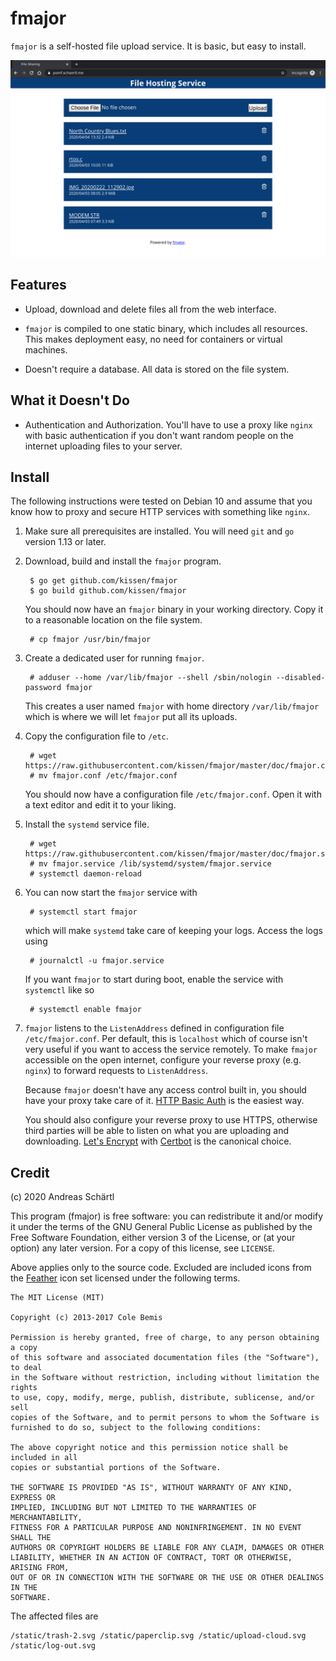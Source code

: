 # fmajor

`fmajor` is a self-hosted file upload service. It is basic, but easy
to install.

![Screenshot of fmajor running in Firefox](doc/screenshot.png)

## Features

* Upload, download and delete files all from the web interface.

* `fmajor` is compiled to one static binary, which includes all
  resources. This makes deployment easy, no need for containers
  or virtual machines.

* Doesn't require a database. All data is stored on the file system.

## What it Doesn't Do

* Authentication and Authorization. You'll have to use a proxy like
  `nginx` with basic authentication if you don't want random people on
  the internet uploading files to your server.

## Install

The following instructions were tested on Debian 10 and assume that
you know how to proxy and secure HTTP services with something like
`nginx`.

1. Make sure all prerequisites are installed. You will need `git` and
   `go` version 1.13 or later.

2. Download, build and install the `fmajor` program.

		$ go get github.com/kissen/fmajor
		$ go build github.com/kissen/fmajor

   You should now have an `fmajor` binary in your working directory.
   Copy it to a reasonable location on the file system.

		# cp fmajor /usr/bin/fmajor

3. Create a dedicated user for running `fmajor`.

		# adduser --home /var/lib/fmajor --shell /sbin/nologin --disabled-password fmajor

   This creates a user named `fmajor` with home directory `/var/lib/fmajor`
   which is where we will let `fmajor` put all its uploads.

4. Copy the configuration file to `/etc`.

		# wget https://raw.githubusercontent.com/kissen/fmajor/master/doc/fmajor.conf
		# mv fmajor.conf /etc/fmajor.conf

   You should now have a configuration file `/etc/fmajor.conf`. Open
   it with a text editor and edit it to your liking.

5. Install the `systemd` service file.

		# wget https://raw.githubusercontent.com/kissen/fmajor/master/doc/fmajor.service
		# mv fmajor.service /lib/systemd/system/fmajor.service
		# systemctl daemon-reload

6. You can now start the `fmajor` service with

		# systemctl start fmajor

   which will make `systemd` take care of keeping your logs. Access
   the logs using

		# journalctl -u fmajor.service

   If you want `fmajor` to start during boot, enable the service with
   `systemctl` like so

		# systemctl enable fmajor


7. `fmajor` listens to the `ListenAddress` defined in configuration
   file `/etc/fmajor.conf`. Per default, this is `localhost` which of
   course isn't very useful if you want to access the service
   remotely. To make `fmajor` accessible on the open internet,
   configure your reverse proxy (e.g. `nginx`) to forward requests to
   `ListenAddress`.

   Because `fmajor` doesn't have any access control built in, you should
   have your proxy take care of it. [HTTP Basic Auth](https://docs.nginx.com/nginx/admin-guide/security-controls/configuring-http-basic-authentication/)
   is the easiest way.

   You should also configure your reverse proxy to use HTTPS, otherwise
   third parties will be able to listen on what you are uploading
   and downloading. [Let's Encrypt](https://letsencrypt.org/) with
   [Certbot](https://certbot.eff.org/) is the canonical choice.

## Credit

(c) 2020 Andreas Schärtl

This program (fmajor) is free software: you can redistribute it and/or
modify it under the terms of the GNU General Public License as
published by the Free Software Foundation, either version 3 of the
License, or (at your option) any later version. For a copy of this
license, see `LICENSE`.

Above applies only to the source code. Excluded are included icons
from the [Feather](https://feathericons.com/) icon set licensed
under the following terms.

	The MIT License (MIT)

	Copyright (c) 2013-2017 Cole Bemis

	Permission is hereby granted, free of charge, to any person obtaining a copy
	of this software and associated documentation files (the "Software"), to deal
	in the Software without restriction, including without limitation the rights
	to use, copy, modify, merge, publish, distribute, sublicense, and/or sell
	copies of the Software, and to permit persons to whom the Software is
	furnished to do so, subject to the following conditions:

	The above copyright notice and this permission notice shall be included in all
	copies or substantial portions of the Software.

	THE SOFTWARE IS PROVIDED "AS IS", WITHOUT WARRANTY OF ANY KIND, EXPRESS OR
	IMPLIED, INCLUDING BUT NOT LIMITED TO THE WARRANTIES OF MERCHANTABILITY,
	FITNESS FOR A PARTICULAR PURPOSE AND NONINFRINGEMENT. IN NO EVENT SHALL THE
	AUTHORS OR COPYRIGHT HOLDERS BE LIABLE FOR ANY CLAIM, DAMAGES OR OTHER
	LIABILITY, WHETHER IN AN ACTION OF CONTRACT, TORT OR OTHERWISE, ARISING FROM,
	OUT OF OR IN CONNECTION WITH THE SOFTWARE OR THE USE OR OTHER DEALINGS IN THE
	SOFTWARE.

The affected files are

	/static/trash-2.svg /static/paperclip.svg /static/upload-cloud.svg
	/static/log-out.svg
